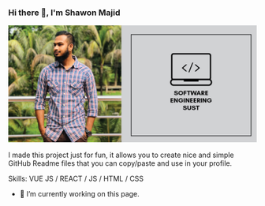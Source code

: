 ### Hi there 👋, I'm Shawon Majid
![I am GitHub Readme Generator's creator](https://github.com/shawon-majid/shawon-majid/blob/554f262b3ccab6a1c92161977615baffa39a8b06/gitCover.png)

I made this project just for fun, it allows you to create nice and simple GitHub Readme files that you can copy/paste and use in your profile.

Skills: VUE JS / REACT / JS / HTML / CSS

- 🔭 I’m currently working on this page. 




